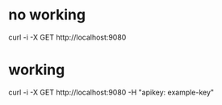 # no working
curl -i -X GET http://localhost:9080

# working
curl -i -X GET http://localhost:9080 -H "apikey: example-key"

